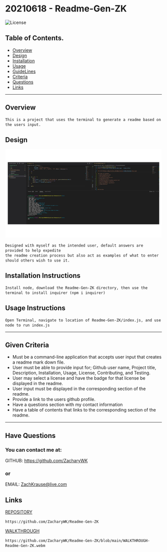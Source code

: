 # 20210618 - Readme-Gen-ZK 

![License](https://img.shields.io/badge/License-WTFPL-blue.svg)

 ## Table of Contents.
 * [Overview](#overview)
 * [Design](#overview)
 * [Installation](#overview)
 * [Usage](#overview)
 * [GuideLines](#overview)
 * [Criteria](#given-criteria)
 * [Questions](#have-questions)
 * [Links](#links)
---


## Overview 
    This is a project that uses the terminal to generate a readme based on the users input.

## Design
![image](./img/image1.png)

    Designed with myself as the intended user, default answers are provided to help expedite 
    the readme creation process but also act as examples of what to enter should others wish to use it.

## Installation Instructions
    Install node, download the Readme-Gen-ZK directory, then use the terminal to install inquirer (npm i inquirer)

## Usage Instructions
    Open Terminal, navigate to location of Readme-Gen-ZK/index.js, and use node to run index.js

---
## Given Criteria
* Must be a command-line application that accepts user input that creates a readme mark down file. 
* User must be able to provide input for; Github user name, Project title, Description, Installation, Usage, License, Contributing, and Testing.
* User may select a license and have the badge for that license be displayed in the readme.
* User input must be displayed in the corresponding section of the readme.
* Provide a link to the users github profile.
* Have a questions section with my contact information
* Have a table of contents that links to the corresponding section of the readme.


---
## Have Questions
### You can contact me at:

GITHUB: <https://github.com/ZacharyWK>

### or

EMAIL: <ZachKrause@live.com>


## Links
[REPOSITORY](https://github.com/ZacharyWK/Readme-Gen-ZK)
```
https://github.com/ZacharyWK/Readme-Gen-ZK
```

[WALKTHROUGH](https://github.com/ZacharyWK/Readme-Gen-ZK/blob/main/WALKTHROUGH-Readme-Gen-ZK.webm)
```
https://github.com/ZacharyWK/Readme-Gen-ZK/blob/main/WALKTHROUGH-Readme-Gen-ZK.webm
```
